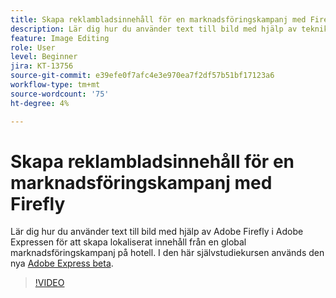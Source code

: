 ```yaml
---
title: Skapa reklambladsinnehåll för en marknadsföringskampanj med Firefly
description: Lär dig hur du använder text till bild med hjälp av teknik från Adobe Firefly i Adobe Express-lokaliserat innehåll från en global marknadsföringskampanj på hotell
feature: Image Editing
role: User
level: Beginner
jira: KT-13756
source-git-commit: e39efe0f7afc4e3e970ea7f2df57b51bf17123a6
workflow-type: tm+mt
source-wordcount: '75'
ht-degree: 4%

---
```


# Skapa reklambladsinnehåll för en marknadsföringskampanj med Firefly

Lär dig hur du använder text till bild med hjälp av Adobe Firefly i Adobe Expressen för att skapa lokaliserat innehåll från en global marknadsföringskampanj på hotell. I den här självstudiekursen används den nya [Adobe Express beta](https://www.adobe.com/express/).

>[!VIDEO](https://video.tv.adobe.com/v/3422426?quality=12&learn=on&hidetitle=true)
